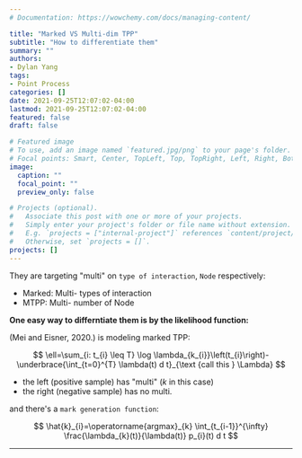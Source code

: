 ```yaml
---
# Documentation: https://wowchemy.com/docs/managing-content/

title: "Marked VS Multi-dim TPP"
subtitle: "How to differentiate them"
summary: ""
authors: 
- Dylan Yang
tags: 
- Point Process
categories: []
date: 2021-09-25T12:07:02-04:00
lastmod: 2021-09-25T12:07:02-04:00
featured: false
draft: false

# Featured image
# To use, add an image named `featured.jpg/png` to your page's folder.
# Focal points: Smart, Center, TopLeft, Top, TopRight, Left, Right, BottomLeft, Bottom, BottomRight.
image:
  caption: ""
  focal_point: ""
  preview_only: false

# Projects (optional).
#   Associate this post with one or more of your projects.
#   Simply enter your project's folder or file name without extension.
#   E.g. `projects = ["internal-project"]` references `content/project/deep-learning/index.md`.
#   Otherwise, set `projects = []`.
projects: []
---
```


They are targeting "multi" on `type of interaction`, `Node` respectively:
- Marked: Multi- types of interaction 
- MTPP: Multi- number of Node


**One easy way to differntiate them is by the likelihood function:**

(Mei and Eisner, 2020.) is modeling marked TPP:

$$
\ell=\sum_{i: t_{i} \leq T} \log \lambda_{k_{i}}\left(t_{i}\right)-\underbrace{\int_{t=0}^{T} \lambda(t) d t}_{\text {call this } \Lambda}
$$
- the left (positive sample) has "multi" ($k$ in this case)
- the right (negative sample) has no multi.

and there's a `mark generation function`:

$$
\hat{k}_{i}=\operatorname{argmax}_{k} \int_{t_{i-1}}^{\infty} \frac{\lambda_{k}(t)}{\lambda(t)} p_{i}(t) d t
$$


---


